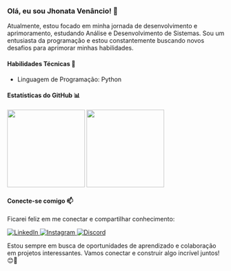 ### Olá, eu sou Jhonata Venâncio! 👋

Atualmente, estou focado em minha jornada de desenvolvimento e aprimoramento, estudando Análise e Desenvolvimento de Sistemas. Sou um entusiasta da programação e estou constantemente buscando novos desafios para aprimorar minhas habilidades.

#### Habilidades Técnicas 🚀

- Linguagem de Programação: Python

#### Estatísticas do GitHub 📊

<div>
  <img height="180em" src="https://github-readme-stats.vercel.app/api?username=jhonatavena&show_icons=true&theme=dark&include_all_commits=true&count_private=true"/>
  <img height="180em" src="https://github-readme-stats.vercel.app/api/top-langs/?username=jhonatavena&layout=compact&langs_count=8&theme=dark"/>
</div>
 
#### Conecte-se comigo 📫

Ficarei feliz em me conectar e compartilhar conhecimento:

<div>
  <a href="https://www.linkedin.com/in/jhonata-vena-45875016a" target="_blank">
    <img src="https://img.shields.io/badge/-LinkedIn-%230077B5?style=for-the-badge&logo=linkedin&logoColor=white" target="_blank" alt="LinkedIn">
  </a>  
  <a href="https://instagram.com/jhonatavena" target="_blank">
    <img src="https://img.shields.io/badge/-Instagram-%23E4405F?style=for-the-badge&logo=instagram&logoColor=white" target="_blank" alt="Instagram">
  </a>
  <a href="https://discord.gg/G9GPg5SA75" target="_blank">
    <img src="https://img.shields.io/badge/Discord-7289DA?style=for-the-badge&logo=discord&logoColor=white" target="_blank" alt="Discord">
  </a> 
</div>

Estou sempre em busca de oportunidades de aprendizado e colaboração em projetos interessantes. Vamos conectar e construir algo incrível juntos! 😊🚀
